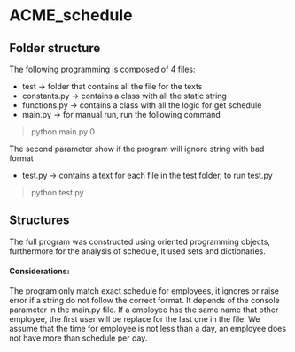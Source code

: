 # ACME_schedule
## Folder structure
The following programming is composed of 4 files:
- test -> folder that contains all the file for the texts
- constants.py -> contains a class with all the static string
- functions.py -> contains a class with all the logic for get schedule
- main.py -> for manual run, run the following command 
>  python main.py 0


The second parameter show if the program will ignore string with bad format

- test.py -> contains a text for each file in the test folder, to run test.py
> python test.py

## Structures
The full program was constructed using oriented programming objects, furthermore for the analysis of schedule, it used sets and dictionaries. 

#### Considerations: 
The program only match exact schedule for employees, it ignores or raise error if a string do not follow the correct format. It depends of the console parameter in the main.py file. If a employee has the same name that other employee, the first user will be replace for the last one in the file.
We assume that the time for employee is not less than a day, an employee does not have more than schedule per day.
